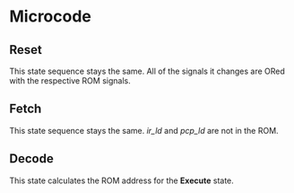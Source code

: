 # Microcode

## Reset
This state sequence stays the same. All of the signals it changes are ORed with the respective ROM signals.

## Fetch
This state sequence stays the same. *ir_ld* and *pcp_ld* are not in the ROM.

## Decode
This state calculates the ROM address for the **Execute** state.